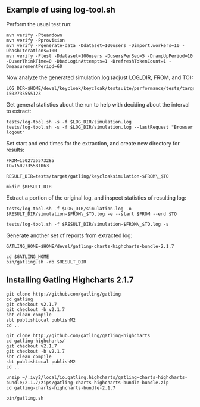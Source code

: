 Example of using log-tool.sh
----------------------------

Perform the usual test run:

```
mvn verify -Pteardown
mvn verify -Pprovision
mvn verify -Pgenerate-data -Ddataset=100users -Dimport.workers=10 -DhashIterations=100
mvn verify -Ptest -Ddataset=100users -DusersPerSec=5 -DrampUpPeriod=10 -DuserThinkTime=0 -DbadLoginAttempts=1 -DrefreshTokenCount=1 -DmeasurementPeriod=60
```

Now analyze the generated simulation.log (adjust LOG_DIR, FROM, and TO):

```
LOG_DIR=$HOME/devel/keycloak/keycloak/testsuite/performance/tests/target/gatling/keycloaksimulation-1502735555123
```

Get general statistics about the run to help with deciding about the interval to extract:
```
tests/log-tool.sh -s -f $LOG_DIR/simulation.log 
tests/log-tool.sh -s -f $LOG_DIR/simulation.log --lastRequest "Browser logout"
```

Set start and end times for the extraction, and create new directory for results:
```
FROM=1502735573285
TO=1502735581063

RESULT_DIR=tests/target/gatling/keycloaksimulation-$FROM\_$TO

mkdir $RESULT_DIR
```

Extract a portion of the original log, and inspect statistics of resulting log:
```
tests/log-tool.sh -f $LOG_DIR/simulation.log -o $RESULT_DIR/simulation-$FROM\_$TO.log -e --start $FROM --end $TO 

tests/log-tool.sh -f $RESULT_DIR/simulation-$FROM\_$TO.log -s
```

Generate another set of reports from extracted log: 
```
GATLING_HOME=$HOME/devel/gatling-charts-highcharts-bundle-2.1.7

cd $GATLING_HOME
bin/gatling.sh -ro $RESULT_DIR

```


Installing Gatling Highcharts 2.1.7
-----------------------------------

```
git clone http://github.com/gatling/gatling
cd gatling
git checkout v2.1.7
git checkout -b v2.1.7
sbt clean compile
sbt publishLocal publishM2
cd ..

git clone http://github.com/gatling/gatling-highcharts
cd gatling-highcharts/
git checkout v2.1.7
git checkout -b v2.1.7
sbt clean compile
sbt publishLocal publishM2
cd ..

unzip ~/.ivy2/local/io.gatling.highcharts/gatling-charts-highcharts-bundle/2.1.7/zips/gatling-charts-highcharts-bundle-bundle.zip
cd gatling-charts-highcharts-bundle-2.1.7

bin/gatling.sh
```


